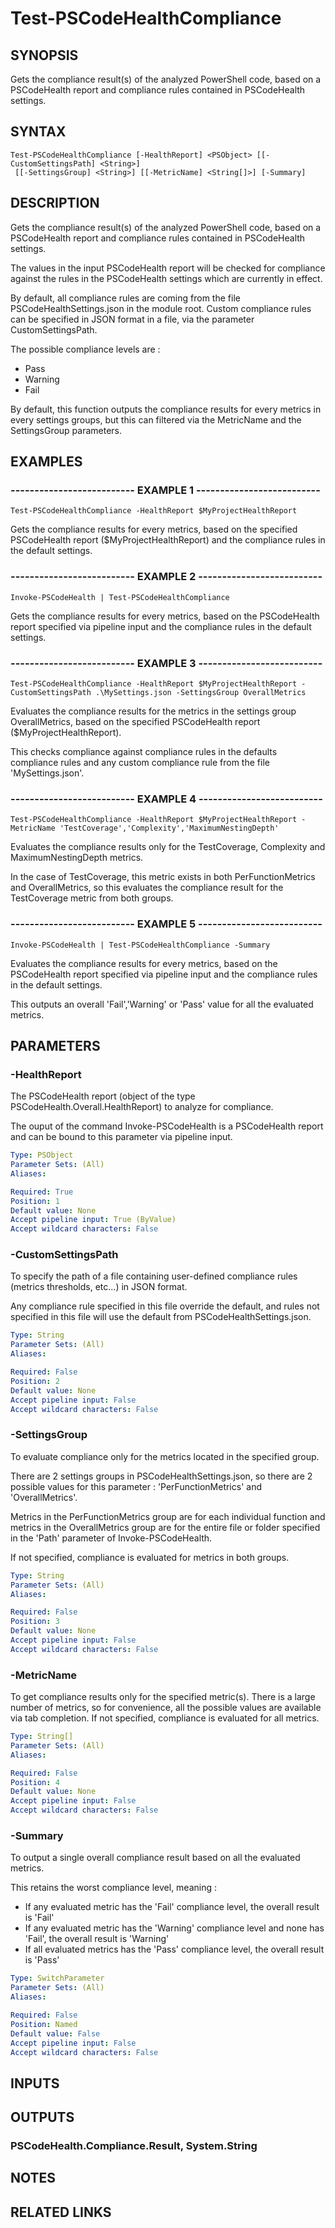 # Test-PSCodeHealthCompliance

## SYNOPSIS
Gets the compliance result(s) of the analyzed PowerShell code, based on a PSCodeHealth report and compliance rules contained in PSCodeHealth settings.

## SYNTAX

```
Test-PSCodeHealthCompliance [-HealthReport] <PSObject> [[-CustomSettingsPath] <String>]
 [[-SettingsGroup] <String>] [[-MetricName] <String[]>] [-Summary]
```

## DESCRIPTION
Gets the compliance result(s) of the analyzed PowerShell code, based on a PSCodeHealth report and compliance rules contained in PSCodeHealth settings.
 
The values in the input PSCodeHealth report will be checked for compliance against the rules in the PSCodeHealth settings which are currently in effect.
 
By default, all compliance rules are coming from the file PSCodeHealthSettings.json in the module root.
Custom compliance rules can be specified in JSON format in a file, via the parameter CustomSettingsPath.
 

The possible compliance levels are :  
  - Pass  
  - Warning  
  - Fail  

By default, this function outputs the compliance results for every metrics in every settings groups, but this can filtered via the MetricName and the SettingsGroup parameters.

## EXAMPLES

### -------------------------- EXAMPLE 1 --------------------------
```
Test-PSCodeHealthCompliance -HealthReport $MyProjectHealthReport
```

Gets the compliance results for every metrics, based on the specified PSCodeHealth report ($MyProjectHealthReport) and the compliance rules in the default settings.

### -------------------------- EXAMPLE 2 --------------------------
```
Invoke-PSCodeHealth | Test-PSCodeHealthCompliance
```

Gets the compliance results for every metrics, based on the PSCodeHealth report specified via pipeline input and the compliance rules in the default settings.

### -------------------------- EXAMPLE 3 --------------------------
```
Test-PSCodeHealthCompliance -HealthReport $MyProjectHealthReport -CustomSettingsPath .\MySettings.json -SettingsGroup OverallMetrics
```

Evaluates the compliance results for the metrics in the settings group OverallMetrics, based on the specified PSCodeHealth report ($MyProjectHealthReport).
 
This checks compliance against compliance rules in the defaults compliance rules and any custom compliance rule from the file 'MySettings.json'.

### -------------------------- EXAMPLE 4 --------------------------
```
Test-PSCodeHealthCompliance -HealthReport $MyProjectHealthReport -MetricName 'TestCoverage','Complexity','MaximumNestingDepth'
```

Evaluates the compliance results only for the TestCoverage, Complexity and MaximumNestingDepth metrics.
 
In the case of TestCoverage, this metric exists in both PerFunctionMetrics and OverallMetrics, so this evaluates the compliance result for the TestCoverage metric from both groups.

### -------------------------- EXAMPLE 5 --------------------------
```
Invoke-PSCodeHealth | Test-PSCodeHealthCompliance -Summary
```

Evaluates the compliance results for every metrics, based on the PSCodeHealth report specified via pipeline input and the compliance rules in the default settings.
 
This outputs an overall 'Fail','Warning' or 'Pass' value for all the evaluated metrics.

## PARAMETERS

### -HealthReport
The PSCodeHealth report (object of the type PSCodeHealth.Overall.HealthReport) to analyze for compliance.
 
The ouput of the command Invoke-PSCodeHealth is a PSCodeHealth report and can be bound to this parameter via pipeline input.

```yaml
Type: PSObject
Parameter Sets: (All)
Aliases: 

Required: True
Position: 1
Default value: None
Accept pipeline input: True (ByValue)
Accept wildcard characters: False
```

### -CustomSettingsPath
To specify the path of a file containing user-defined compliance rules (metrics thresholds, etc...) in JSON format.
 
Any compliance rule specified in this file override the default, and rules not specified in this file will use the default from PSCodeHealthSettings.json.

```yaml
Type: String
Parameter Sets: (All)
Aliases: 

Required: False
Position: 2
Default value: None
Accept pipeline input: False
Accept wildcard characters: False
```

### -SettingsGroup
To evaluate compliance only for the metrics located in the specified group.
 
There are 2 settings groups in PSCodeHealthSettings.json, so there are 2 possible values for this parameter : 'PerFunctionMetrics' and 'OverallMetrics'.
 
Metrics in the PerFunctionMetrics group are for each individual function and metrics in the OverallMetrics group are for the entire file or folder specified in the 'Path' parameter of Invoke-PSCodeHealth.
 
If not specified, compliance is evaluated for metrics in both groups.

```yaml
Type: String
Parameter Sets: (All)
Aliases: 

Required: False
Position: 3
Default value: None
Accept pipeline input: False
Accept wildcard characters: False
```

### -MetricName
To get compliance results only for the specified metric(s).
There is a large number of metrics, so for convenience, all the possible values are available via tab completion.
If not specified, compliance is evaluated for all metrics.

```yaml
Type: String[]
Parameter Sets: (All)
Aliases: 

Required: False
Position: 4
Default value: None
Accept pipeline input: False
Accept wildcard characters: False
```

### -Summary
To output a single overall compliance result based on all the evaluated metrics.
 
This retains the worst compliance level, meaning :  
  - If any evaluated metric has the 'Fail' compliance level, the overall result is 'Fail'  
  - If any evaluated metric has the 'Warning' compliance level and none has 'Fail', the overall result is 'Warning'  
  - If all evaluated metrics has the 'Pass' compliance level, the overall result is 'Pass'

```yaml
Type: SwitchParameter
Parameter Sets: (All)
Aliases: 

Required: False
Position: Named
Default value: False
Accept pipeline input: False
Accept wildcard characters: False
```

## INPUTS

## OUTPUTS

### PSCodeHealth.Compliance.Result, System.String

## NOTES

## RELATED LINKS

